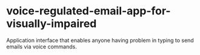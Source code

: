 # voice-regulated-email-app-for-visually-impaired
Application interface that enables anyone having problem in typing to send emails via voice commands.
